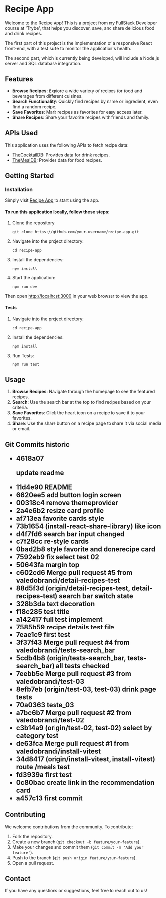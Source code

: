 <h1>Recipe App</h1>

<p>Welcome to the Recipe App! This is a project from my FullStack Developer course at 'Trybe', that helps you discover, save, and share delicious food and drink recipes.</p>
<p>The first part of this project is the implementation of a responsive React front-end, with a test suite to monitor the application's health.</p>
<p>The second part, which is currently being developed, will include a Node.js server and SQL database integration.</p>

<h2>Features</h2>
<ul>
    <li><strong>Browse Recipes</strong>: Explore a wide variety of recipes for food and beverages from different cuisines.</li>
    <li><strong>Search Functionality</strong>: Quickly find recipes by name or ingredient, even find a random recipe.</li>
    <li><strong>Save Favorites</strong>: Mark recipes as favorites for easy access later.</li>
    <li><strong>Share Recipes</strong>: Share your favorite recipes with friends and family.</li>
</ul>

<h2>APIs Used</h2>
<p>This application uses the following APIs to fetch recipe data:</p>
<ul>
    <li><a href="https://www.thecocktaildb.com/" target="_blank">TheCocktailDB</a>: Provides data for drink recipes.</li>
    <li><a href="https://www.themealdb.com/" target="_blank">TheMealDB</a>: Provides data for food recipes.</li>
</ul>

<h2>Getting Started</h2>

<h3>Installation</h3>
<p>Simply visit <a href="http://app-recipes-beta.surge.sh/">Recipe App</a> to start using the app.</p>

<h4>To run this application locally, follow these steps:</h4>
<ol>
    <li>Clone the repository:
        <pre><code>git clone https://github.com/your-username/recipe-app.git</code></pre>
    </li>
    <li>Navigate into the project directory:
        <pre><code>cd recipe-app</code></pre>
    </li>
    <li>Install the dependencies:
        <pre><code>npm install</code></pre>
    </li>
    <li>Start the application:
        <pre><code>npm run dev</code></pre>
    </li>
</ol>
<p>Then open <a href="http://localhost:3000" target="_blank">http://localhost:3000</a> in your web browser to view the app.</p>

<h4>Tests</h4>
<ol>
    <li>Navigate into the project directory:
        <pre><code>cd recipe-app</code></pre>
    </li>
    <li>Install the dependencies:
        <pre><code>npm install</code></pre>
    </li>
    <li>Run Tests:
        <pre><code>npm run test</code></pre>
    </li>
</ol>

<h2>Usage</h2>
<ol>
    <li><strong>Browse Recipes</strong>: Navigate through the homepage to see the featured recipes.</li>
    <li><strong>Search</strong>: Use the search bar at the top to find recipes based on your criteria.</li>
    <li><strong>Save Favorites</strong>: Click the heart icon on a recipe to save it to your favorites.</li>
    <li><strong>Share</strong>: Use the share button on a recipe page to share it via social media or email.</li>
</ol>

<h2>Git Commits historic</2>

<ul>
  <li>4618a07</li> <p>update readme</p> 
  <li>11d4e90 README</li>
  <li>6620ee5 add button login screen</li>
  <li>00318c4 remove themeprovider</li>
  <li>2a4e6b2 resize card profile</li>
  <li>af713ea favorite cards style</li>
  <li>73b1654 (install-react-share-library) like icon</li>
  <li>d4f7fd6 search bar input changed</li>
  <li>c7f28cc re-style cards</li>
  <li>0bad2b8 style favorite and donerecipe card</li>
  <li>7592eb9 fix select test 02</li>
  <li>50643fa margin top</li>
  <li>c602cd6 Merge pull request #5 from valedobrandi/detail-recipes-test</li>
  <li>88d5f3d (origin/detail-recipes-test, detail-recipes-test) search bar switch state</li>
  <li>328b3da text decoration</li>
  <li>f18c285 test title</li>
  <li>a142417 full test implement</li>
  <li>7585b59 recipe details test file</li>
  <li>7eae1c9 first test</li>
  <li>3f37f43 Merge pull request #4 from valedobrandi/tests-search_bar</li>
  <li>5cdb4b8 (origin/tests-search_bar, tests-search_bar) all tests checked</li>
  <li>7eebb5e Merge pull request #3 from valedobrandi/test-03</li>
  <li>8efb7eb (origin/test-03, test-03) drink page tests</li>
  <li>70a0363 teste_03</li>
  <li>a7bc6b7 Merge pull request #2 from valedobrandi/test-02</li>
  <li>c3b14a9 (origin/test-02, test-02) select by category test</li>
  <li>de63fca Merge pull request #1 from valedobrandi/install-vitest</li>
  <li>34d8417 (origin/install-vitest, install-vitest) route /meals test</li>
  <li>fd3939a first test</li>
  <li>0c80bac create link in the recommendation card</li>
  <li>a457c13 first commit</li>
</ul>


<h2>Contributing</h2>
<p>We welcome contributions from the community. To contribute:</p>
<ol>
    <li>Fork the repository.</li>
    <li>Create a new branch (<code>git checkout -b feature/your-feature</code>).</li>
    <li>Make your changes and commit them (<code>git commit -m 'Add your feature'</code>).</li>
    <li>Push to the branch (<code>git push origin feature/your-feature</code>).</li>
    <li>Open a pull request.</li>
</ol>

<h2>Contact</h2>
<p>If you have any questions or suggestions, feel free to reach out to us!</p>


